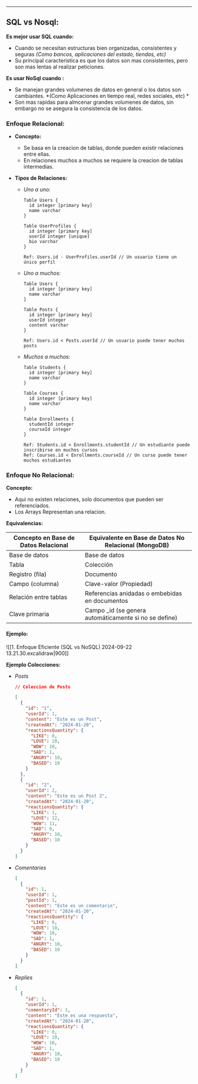 
---
## SQL vs Nosql:
**Es mejor usar SQL cuando:**
- Cuando se necesitan estructuras bien organizadas, consistentes y seguras *(Como bancos, aplicaciones del estado, tiendas, etc)*
- Su principal caracteristica es que los datos son mas consistentes, pero son mas lentas al realizar peticiones.

**Es usar NoSql cuando :**
- Se manejan grandes volumenes de datos en general o los datos son cambiantes.  *(Como Aplicaciones en tiempo real, redes sociales, etc) *
- Son mas rapidas para almcenar grandes volumenes de datos, sin embargo no se asegura la consistencia de los datos.

### Enfoque Relacional:

- **Concepto:**
	- Se basa en la creacion de tablas, donde pueden existir relaciones entre ellas.  
	- En relaciones muchos a muchos se requiere la creacion de tablas intermedias.

- **Tipos de Relaciones:**
	- *Uno a uno:*
		```dbml
		Table Users {
		  id integer [primary key]
		  name varchar
		}
		
		Table UserProfiles {
		  id integer [primary key]
		  userId integer [unique]
		  bio varchar
		}
		
		Ref: Users.id - UserProfiles.userId // Un usuario tiene un único perfil
		```

	- *Uno a muchos:*
		```dbml
		Table Users {
		  id integer [primary key]
		  name varchar
		}
		
		Table Posts {
		  id integer [primary key]
		  userId integer
		  content varchar
		}
		
		Ref: Users.id < Posts.userId // Un usuario puede tener muchos posts
		```

	- *Muchos a muchos:*
		```dbml
		Table Students {
		  id integer [primary key]
		  name varchar
		}
		
		Table Courses {
		  id integer [primary key]
		  name varchar
		}
		
		Table Enrollments {
		  studentId integer
		  courseId integer
		}
		
		Ref: Students.id < Enrollments.studentId // Un estudiante puede inscribirse en muchos cursos
		Ref: Courses.id < Enrollments.courseId // Un curso puede tener muchos estudiantes
		```

### Enfoque No Relacional:
**Concepto:**
- Aqui no existen relaciones, solo documentos que pueden ser referenciados.
- Los Arrays Representan una relacion.

**Equivalencias:**

| Concepto en Base de Datos Relacional | Equivalente en Base de Datos No Relacional (MongoDB)  |
| ------------------------------------ | ----------------------------------------------------- |
| Base de datos                        | Base de datos                                         |
| Tabla                                | Colección                                             |
| Registro (fila)                      | Documento                                             |
| Campo (columna)                      | Clave-valor (Propiedad)                               |
| Relación entre tablas                | Referencias anidadas o embebidas en documentos        |
| Clave primaria                       | Campo _id (se genera automáticamente si no se define) |


#### Ejemplo:
![[1. Enfoque Eficiente (SQL vs NoSQL) 2024-09-22 13.21.30.excalidraw|900]]

**Ejemplo Colecciones:**
- *Posts*
	```json
	// Coleccion de Posts

	[
	  {
	    "id": "1",
	    "userId": 1,
	    "content": "Este es un Post",
	    "createdAt": "2024-01-20",
	    "reactionsQuantity": {
	      "LIKE": 0,
	      "LOVE": 10,
	      "WOW": 10,
	      "SAD": 1,
	      "ANGRY": 10,
	      "BASED": 10
	    }
	  },
	  {
	    "id": "2",
	    "userId": 2,
	    "content": "Este es un Post 2",
	    "createdAt": "2024-01-20",
	    "reactionsQuantity": {
	      "LIKE": 1,
	      "LOVE": 12,
	      "WOW": 11,
	      "SAD": 0,
	      "ANGRY": 10,
	      "BASED": 10
	    }
	  }
	]
	```

- *Comentaries*
	```json
	[
	  {
	    "id": 1,
	    "userId": 1,
	    "postId": 1,
	    "content": "Este es un comentario",
	    "createdAt": "2024-01-20",
	    "reactionsQuantity": {
	      "LIKE": 0,
	      "LOVE": 10,
	      "WOW": 10,
	      "SAD": 1,
	      "ANGRY": 10,
	      "BASED": 10
	    }
	  }
	]
	```

- *Replies*
	```json
	[
	  {
	    "id": 1,
	    "userId": 1,
	    "comentaryId": 1,
	    "content": "Este es una respuesta",
	    "createdAt": "2024-01-20",
	    "reactionsQuantity": {
	      "LIKE": 0,
	      "LOVE": 10,
	      "WOW": 10,
	      "SAD": 1,
	      "ANGRY": 10,
	      "BASED": 10
	    }
	  }
	]
	```
